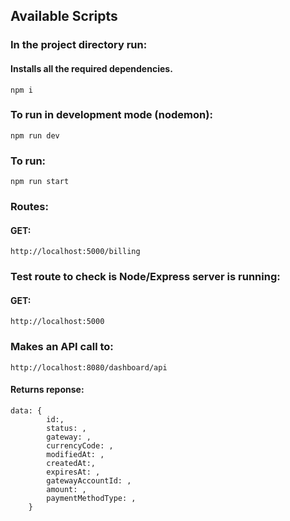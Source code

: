 ## Available Scripts

### In the project directory run:
#### Installs all the required dependencies.
 ```npm i```

### To run in development mode (nodemon):
```npm run dev```

### To run:
```npm run start```

### Routes:
#### GET:
```http://localhost:5000/billing```

### Test route to check is Node/Express server is running:
#### GET:
```http://localhost:5000```

### Makes an API call to:
```http://localhost:8080/dashboard/api```

#### Returns reponse:
```
data: {
		id:,
		status: ,
		gateway: ,
		currencyCode: ,
		modifiedAt: ,
		createdAt:,
		expiresAt: ,
		gatewayAccountId: ,
		amount: ,
		paymentMethodType: ,
	}
  ```